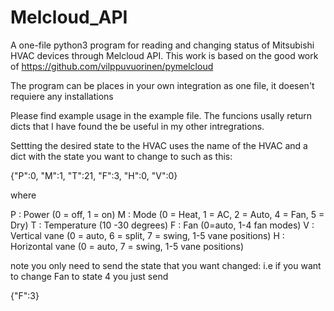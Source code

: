 # Melcloud_API

A one-file python3 program for reading and changing status of Mitsubishi HVAC devices through Melcloud API. This work is based on the good work of https://github.com/vilppuvuorinen/pymelcloud

The program can be places in your own integration as one file, it doesen't requiere any installations

Please find example usage in the example file. The funcions usally return dicts that I have found the be useful in my other intregrations.

Settting the desired state to the HVAC uses the name of the HVAC and a dict with the state you want to change to such as this:

{"P":0, "M":1, "T":21, "F":3, "H":0, "V":0}

where

P : Power           (0 = off, 1 = on)
M : Mode            (0 = Heat, 1 = AC, 2 = Auto, 4 = Fan, 5 = Dry)
T : Temperature     (10 -30 degrees)
F : Fan             (0=auto, 1-4 fan modes)
V : Vertical vane   (0 = auto, 6 = split, 7 = swing, 1-5 vane positions)
H : Horizontal vane (0 = auto, 7 = swing, 1-5 vane positions)

note you only need to send the state that you want changed:
i.e if you want to change Fan to state 4 you just send

{"F":3}
